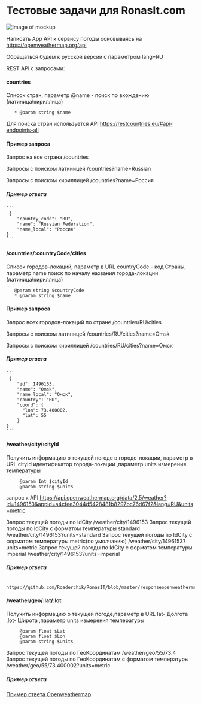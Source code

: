 # Тестовые задачи  для  RonasIt.com
![Image of mockup](https://resume.nodejs.website/UP.jpg)

Написать App API к сервису погоды основываясь на https://openweathermap.org/api

Обращаться будем к русской версии с параметром lang=RU 

REST API c запросами:

#### countries 
Список стран, параметр @name - поиск по вхождению (латиница\кириллица)
 ```    
    * @param string $name
 ```   
Для поиска стран используется API https://restcountries.eu/#api-endpoints-all

#### Пример запроса

Запрос на все страна /countries

Запросы с поиском латиницей  /countries?name=Russian

Запросы с поиском кириллицей /countries?name=Россия


##### Пример ответа
    ```
     {
        "country_code": "RU",
        "name": "Russian Federation",
        "name_local": "Россия"    
    }
    ```

#### /countries/:countryCode/cities 

Список городов-локаций,  параметр в URL countryCode - код Страны, параметр name поиск по началу названия города-локации (латиница\кириллица)

 ``` 
    @param string $countryCode
    * @param string $name
 ```   
#### Пример запроса

Запрос всех городов-локаций по  стране /countries/RU/cities

Запросы с поиском латиницей   /countries/RU/cities?name=Omsk

Запросы с поиском кириллицей  /countries/RU/cities?name=Омск


##### Пример ответа
    ```
     {
        "id": 1496153,
        "name": "Omsk",
        "name_local": "Омск",
        "country": "RU",
        "coord": {
          "lon": 73.400002,
          "lat": 55
        }
    }
    ```
    
#### /weather/city/:сityId
Получить информацию о текущей погоде в городе-локации, параметр в URL сityId идентификатор города-локации ,параметр  units измерения температуры
 ``` 
      @param Int $сityId
      @param string $units
 ```
 запрос к API https://api.openweathermap.org/data/2.5/weather?id=1496153&appid=a4cfee3044d5428481b8297bc76d67f2&lang=RU&units=metric
 
 Запрос текущей погоды по IdCity /weather/city/1496153
 Запрос текущей погоды по IdCity c форматом температуры standard   /weather/city/1496153?units=standard 
 Запрос текущей погоды по IdCity c форматом температуры metric(по умолчанию)   /weather/city/1496153?units=metric 
 Запрос текущей погоды по IdCity c форматом температуры imperial   /weather/city/1496153?units=imperial
 
 ##### Пример ответа
  ```
     https://github.com/Roaderchik/RonasIT/blob/master/responseopenweathermap.md
   ```
   
 #### /weather/geo/:lat/:lot 
 Получить информацию о текущей погоде,параметр в URL lat- Долгота ,lot- Широта ,параметр  units измерения температуры
 ```  
      @param float $Lat
      @param float $Lon    
      @param string $Units
 ```
 
Запрос текущей погоды по ГеоКоординатам /weather/geo/55/73.4
Запрос текущей погоды по ГеоКоординатам c форматом температуры  /weather/geo/55/73.400002?units=metric

 ##### Пример ответа
 
 [Пример ответа Оpenweathermap](https://github.com/Roaderchik/RonasIT/blob/master/responseopenweathermap.md "Пример ответа Оpenweathermap")
 
